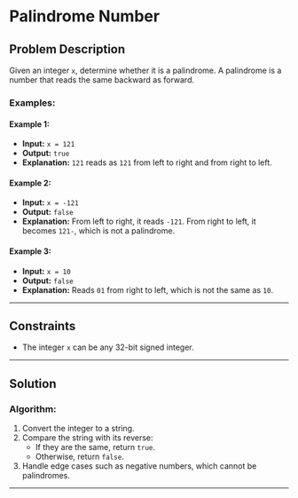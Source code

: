 # Palindrome Number

## Problem Description

Given an integer `x`, determine whether it is a palindrome. A palindrome is a number that reads the same backward as forward.

### Examples:

#### Example 1:
- **Input:** `x = 121`
- **Output:** `true`
- **Explanation:** `121` reads as `121` from left to right and from right to left.

#### Example 2:
- **Input:** `x = -121`
- **Output:** `false`
- **Explanation:** From left to right, it reads `-121`. From right to left, it becomes `121-`, which is not a palindrome.

#### Example 3:
- **Input:** `x = 10`
- **Output:** `false`
- **Explanation:** Reads `01` from right to left, which is not the same as `10`.

---

## Constraints
- The integer `x` can be any 32-bit signed integer.

---

## Solution

### Algorithm:
1. Convert the integer to a string.
2. Compare the string with its reverse:
   - If they are the same, return `true`.
   - Otherwise, return `false`.
3. Handle edge cases such as negative numbers, which cannot be palindromes.

---

